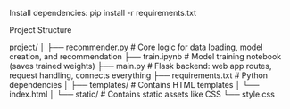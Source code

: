 Install dependencies:
pip install -r requirements.txt


Project Structure 

project/
│
├── recommender.py           # Core logic for data loading, model creation, and recommendation
├── train.ipynb              # Model training notebook (saves trained weights)
├── main.py                  # Flask backend: web app routes, request handling, connects everything
├── requirements.txt         # Python dependencies
│
├── templates/               # Contains HTML templates
│   └── index.html
│
└── static/                  # Contains static assets like CSS
    └── style.css
